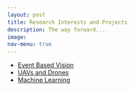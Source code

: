 ```yaml
---
layout: post
title: Research Interests and Projects
description: The way forward...
image:
nav-menu: true
---
```


<!-- Main -->
<div id="main" class="alt">

<!-- One -->
<section id="one">

<ul class="actions fit">
	<li><a href="#" class="button  fit" id='Education'    onclick="document.getElementById('ProjectContentsDiv').innerHTML=document.getElementById('EventBasedVisionMD').innerHTML;">Event Based Vision</a></li>
	<li><a href="#" class="button  fit" id='Drones' onclick="document.getElementById('ProjectContentsDiv').innerHTML=document.getElementById('DronesMD').innerHTML;">UAVs and Drones</a></li>
	<li><a href="#" class="button  fit" id='MachineLearning'       onclick="document.getElementById('ProjectContentsDiv').innerHTML=document.getElementById('MachineLearningMD').innerHTML;">Machine Learning</a></li>
</ul>


<div id='EventBasedVisionMD' style="display:none;">
		<p><span class="image left"><img src="assets/images/research_interests/event_based_vision/DVS_output.png" alt=""></span><span class="image right"><img src="assets/images/research_interests/event_based_vision/davis346redcolor.png" alt=""></span>Forget Computer Vision as you know it and get ready to  meet Event Cameras. Currently, a lot of new paradigms for visual sensing are being explored  and event cameras happen to be one of them. Numerous application have been gaining traction over the years. You can read more about the cutting edge <a href="https://github.com/uzh-rpg/event-based_vision_resources">here</a>. During my time at the Indian Insitute of Science as a project assistant, I'd worked on some interesting problems in Event based vision. Below is the work I have done during that period.</p>
		<header class="major">
		<h3>Phase of Events</h3>
		</header>
				<p><span class="image left"><img src="assets/images/research_interests/event_based_vision/wrapped_and_unwrapped_POE3D.png" alt=""></span>
				Fringe Pattern Profilometry has been a popular problem in traditional computer vision. Can it be solved using data from only an event sensor. This project aims to explore this question.</p>
		 		You can follow the project <a href="https://github.com/ashishrao7/POE3D" target="_blank">here</a>
		<header class="major">
		<h3>Neuromorphic Sampling</h3>
		</header>
				<p><span class="image right"><table><tr><img src="assets/images/research_interests/event_based_vision/sampling_pattern_single_channel.png" alt=""></tr><tr><img src="assets/images/research_interests/event_based_vision/final_frame_delta_mod.png" alt=""></tr></table></span> Data from a neuromorphic vision sensor is sparse and non uniformly sampled. Under what conditions would perfect reconstruction be possible. This project aims to simulate a few toy experiments to answer that question. A bare bones event simulator is also available here.</p>
				You can follow the project <a href="https://github.com/ashishrao7/Neuromorphic-Sampling" target="_blank">here</a><br><br>
		<header class="major">
		<h3>Motion Contrast 3D</h3>
		</header>
			<p><span class="image left"><img src="assets/images/research_interests/event_based_vision/Hand_MC3D.png" alt=""></span> Line Scanning methods have been around since years to perform 3-D reconstructions of objects. Would doing this with an event camera make the process any better? This research was done by the computational photography group at the Northwestern University. The <a href="https://compphotolab.northwestern.edu/wordpress/wp-content/uploads/2015/04/dvs_031.pdf" target="_blank">paper</a> has been implemented in the repository for this project.</p>
			You can follow the project <a href="https://github.com/ashishrao7/motion_contrast_3D" target="_blank">here</a>
</div>

<div id='Drones MD' style="display:none;">
    <b>ARTICLE 3</b> This is information about Awards
</div>

<div id='MachineLearningMD' style="display:none;">
    <b>ARTICLE 4</b> This is information about my skills
</div>




<!-- Display Div-->
<div id="ProjectContentsDiv"></div>
<script>document.getElementById('ProjectContentsDiv').innerHTML=document.getElementById('EventBasedVisionMD').innerHTML;</script>

</section>
</div>
